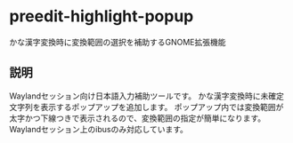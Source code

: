# preedit-highlight-popup
かな漢字変換時に変換範囲の選択を補助するGNOME拡張機能

## 説明
Waylandセッション向け日本語入力補助ツールです。
かな漢字変換時に未確定文字列を表示するポップアップを追加します。
ポップアップ内では変換範囲が太字かつ下線つきで表示されるので、変換範囲の指定が簡単になります。
Waylandセッション上のibusのみ対応しています。
